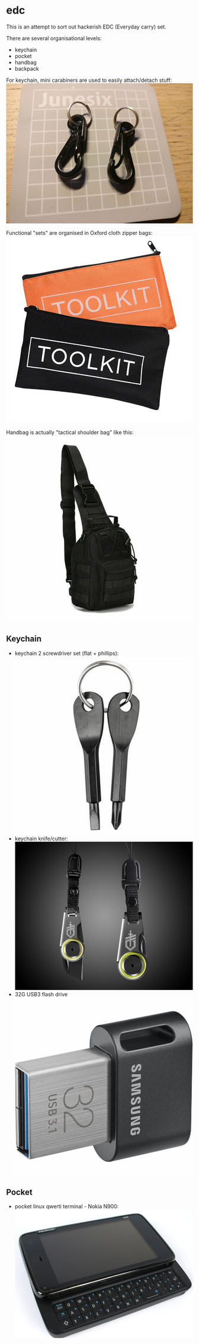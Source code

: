 # edc
This is an attempt to sort out hackerish EDC (Everyday carry) set.

There are several organisational levels:
- keychain
- pocket
- handbag
- backpack

For keychain, mini carabiners are used to easily attach/detach stuff:
![Carabiners](img/carabiners.png?raw=true "Carabiners")

Functional "sets" are organised in Oxford cloth zipper bags:
![Zipper](img/zipper.png?raw=true "Zipper")

Handbag is actually "tactical shoulder bag" like this:
![Bag](img/bag.png?raw=true "Bag")

## Keychain

- keychain 2 screwdriver set (flat + phillips):
![Screwdriver](img/screwdriver.png?raw=true "Screwdriver")
- keychain knife/cutter:
![Zip Blade](img/zipblade.png?raw=true "Zip Blade")
- 32G USB3 flash drive
![USB Flash](img/usbflash.png?raw=true "USB Flash")

## Pocket

- pocket linux qwerti terminal - Nokia N900:
![N900](img/n900.png?raw=true "N900")
